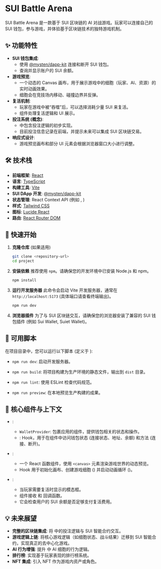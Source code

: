 # SUI Battle Arena

SUI Battle Arena 是一款基于 SUI 区块链的 AI 对战游戏。玩家可以连接自己的 SUI 钱包，参与游戏，并体验基于区块链技术的独特游戏机制。

## ✨ 功能特性

*   **SUI 钱包集成**:
    *   使用 [@mysten/dapp-kit](https://www.npmjs.com/package/@mysten/dapp-kit) 连接和断开 SUI 钱包。
    *   查询并显示账户的 SUI 余额。
*   **游戏预览**:
    *   一个动态的 Canvas 画布，用于展示游戏中的细胞（玩家、AI、资源）的实时动画效果。
    *   细胞会在竞技场内移动、碰撞边界并反弹。
*   **复活机制**:
    *   玩家在游戏中被“吞噬”后，可以选择消耗少量 SUI 来复活。
    *   <mcfile name="ReviveModal.tsx" path="d:\sui_cli\AI-Battle\project\src\components\ReviveModal.tsx"></mcfile> 组件处理复活逻辑和 UI 展示。
*   **投注系统 (概念)**:
    *   <mcfile name="BettingContext.tsx" path="d:\sui_cli\AI-Battle\project\src\context\BettingContext.tsx"></mcfile> 中包含投注逻辑的初步实现。
    *   目前投注信息记录在前端，并提示未来可以集成 SUI 区块链交易。
*   **响应式设计**:
    *   游戏预览画布和部分 UI 元素会根据浏览器窗口大小进行调整。

## 🛠️ 技术栈

*   **前端框架**: [React](https://reactjs.org/)
*   **语言**: [TypeScript](https://www.typescriptlang.org/)
*   **构建工具**: [Vite](https://vitejs.dev/)
*   **SUI DApp 开发**: [@mysten/dapp-kit](https://www.npmjs.com/package/@mysten/dapp-kit)
*   **状态管理**: React Context API (例如 <mcfile name="WalletContext.tsx" path="d:\sui_cli\AI-Battle\project\src\context\WalletContext.tsx"></mcfile>, <mcfile name="BettingContext.tsx" path="d:\sui_cli\AI-Battle\project\src\context\BettingContext.tsx"></mcfile>)
*   **样式**: [Tailwind CSS](https://tailwindcss.com/)
*   **图标**: [Lucide React](https://lucide.dev/)
*   **路由**: [React Router DOM](https://reactrouter.com/)


## 🚀 快速开始

1.  **克隆仓库** (如果适用)
    ```bash
    git clone <repository-url>
    cd project
    ```

2.  **安装依赖**
    推荐使用 `npm`。请确保您的开发环境中已安装 Node.js 和 npm。
    ```bash
    npm install
    ```

3.  **运行开发服务器**
    此命令会启动 Vite 开发服务器，通常在 `http://localhost:5173` (具体端口请查看终端输出)。
    ```bash
    npm run dev
    ```

4.  **浏览器插件**
    为了与 SUI 区块链交互，请确保您的浏览器安装了兼容的 SUI 钱包插件 (例如 Sui Wallet, Suiet Wallet)。

## 📜 可用脚本

在项目目录中，您可以运行以下脚本 (定义于 <mcfile name="package.json" path="d:\sui_cli\AI-Battle\project\package.json"></mcfile>):

*   `npm run dev`:
    启动开发服务器。

*   `npm run build`:
    将项目构建为生产环境的静态文件，输出到 `dist` 目录。

*   `npm run lint`:
    使用 ESLint 检查代码规范。

*   `npm run preview`:
    在本地预览生产构建的成果。

## 🔑 核心组件与上下文

*   **<mcfile name="WalletContext.tsx" path="d:\sui_cli\AI-Battle\project\src\context\WalletContext.tsx"></mcfile>**:
    *   `WalletProvider`: 包裹应用的组件，提供钱包相关的状态和操作。
    *   <mcsymbol name="useWallet" filename="WalletContext.tsx" path="d:\sui_cli\AI-Battle\project\src\context\WalletContext.tsx" startline="55" type="function"></mcsymbol>: Hook，用于在组件中访问钱包状态 (连接状态、地址、余额) 和方法 (连接、断开)。

*   **<mcfile name="GamePreview.tsx" path="d:\sui_cli\AI-Battle\project\src\components\GamePreview.tsx"></mcfile>**:
    *   一个 React 函数组件，使用 `<canvas>` 元素渲染游戏世界的动态预览。
    *   <mcsymbol name="useEffect" filename="GamePreview.tsx" path="d:\sui_cli\AI-Battle\project\src\components\GamePreview.tsx" startline="6" type="function"></mcsymbol> Hook 用于初始化画布、创建游戏细胞 (<mcsymbol name="createRandomCells" filename="GamePreview.tsx" path="d:\sui_cli\AI-Battle\project\src\components\GamePreview.tsx" startline="36" type="function"></mcsymbol>) 并启动动画循环 (<mcsymbol name="animate" filename="GamePreview.tsx" path="d:\sui_cli\AI-Battle\project\src\components\GamePreview.tsx" startline="74" type="function"></mcsymbol>)。

*   **<mcfile name="ReviveModal.tsx" path="d:\sui_cli\AI-Battle\project\src\components\ReviveModal.tsx"></mcfile>**:
    *   当玩家需要复活时显示的模态框。
    *   <mcsymbol name="ReviveModal" filename="ReviveModal.tsx" path="d:\sui_cli\AI-Battle\project\src\components\ReviveModal.tsx" startline="10" type="function"></mcsymbol> 组件接收 <mcsymbol name="onRevive" filename="ReviveModal.tsx" path="d:\sui_cli\AI-Battle\project\src\components\ReviveModal.tsx" startline="6" type="function"></mcsymbol> 和 <mcsymbol name="onClose" filename="ReviveModal.tsx" path="d:\sui_cli\AI-Battle\project\src\components\ReviveModal.tsx" startline="7" type="function"></mcsymbol> 回调函数。
    *   它会检查用户的 SUI 余额是否足够支付复活费用。

## 💡 未来展望

*   **完整的区块链集成**: 将 <mcfile name="BettingContext.tsx" path="d:\sui_cli\AI-Battle\project\src\context\BettingContext.tsx"></mcfile> 中的投注逻辑与 SUI 智能合约交互。
*   **游戏逻辑上链**: 将核心游戏逻辑（如细胞状态、战斗结果）迁移到 SUI 智能合约，实现真正的去中心化游戏。
*   **AI 行为增强**: 提升 <mcfile name="GamePreview.tsx" path="d:\sui_cli\AI-Battle\project\src\components\GamePreview.tsx"></mcfile> 中 AI 细胞的行为逻辑。
*   **排行榜**: 实现基于玩家表现的排行榜系统。
*   **NFT 集成**: 引入 NFT 作为游戏内资产或角色。


